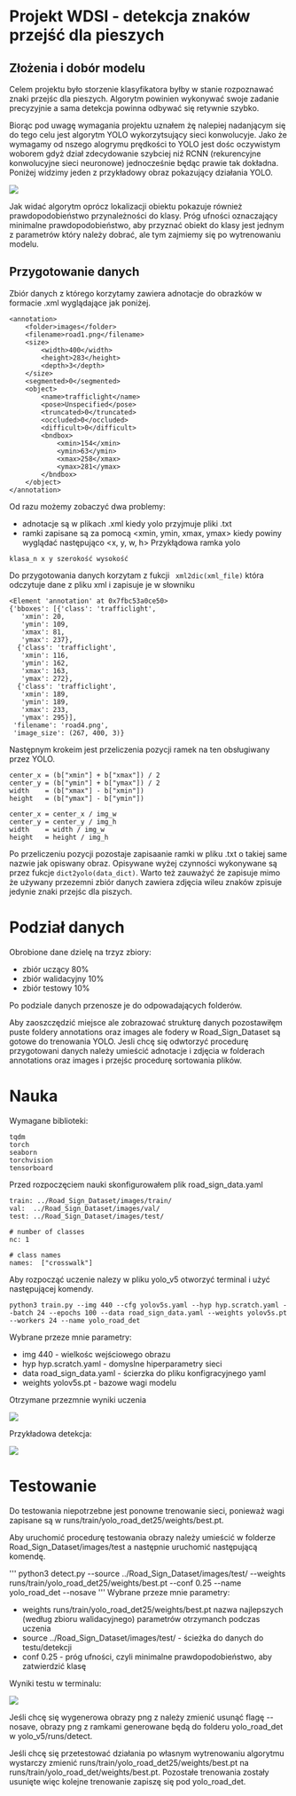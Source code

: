 # Projekt WDSI - detekcja znaków przejść dla pieszych
## Złożenia i dobór modelu
Celem projektu było storzenie klasyfikatora byłby w stanie rozpoznawać znaki przejśc dla pieszych. Algorytm powinien wykonywać swoje zadanie precyzyjnie a sama detekcja powinna odbywać się retywnie szybko.

Biorąc pod uwagę wymagania projektu uznałem żę nalepiej nadanjącym się do tego celu jest algorytm YOLO wykorzytsujący sieci konwolucyje. Jako że wymagamy od nszego alogrymu prędkości to YOLO jest dośc oczywistym woborem gdyż dział zdecydowanie szybciej niź RCNN (rekurencyjne konwolucyjne sieci neuronowe) jednocześnie będąc prawie tak dokładna. Poniżej widzimy jeden z przykładowy obraz pokazujący działania YOLO.

![](pictures/zidane.jpg)

Jak widać algorytm oprócz lokalizacji obiektu pokazuje również prawdopodobieństwo przynależności do klasy. Próg ufności oznaczający minimalne prawdopodobieństwo, aby przyznać obiekt do klasy jest jednym z parametrów który należy dobrać, ale tym zajmiemy się po wytrenowaniu modelu.

## Przygotowanie danych 

Zbiór danych z którego korzytamy zawiera adnotacje do obrazków w formacie .xml wyglądające jak poniżej. 

```
<annotation>
    <folder>images</folder>
    <filename>road1.png</filename>
    <size>
        <width>400</width>
        <height>283</height>
        <depth>3</depth>
    </size>
    <segmented>0</segmented>
    <object>
        <name>trafficlight</name>
        <pose>Unspecified</pose>
        <truncated>0</truncated>
        <occluded>0</occluded>
        <difficult>0</difficult>
        <bndbox>
            <xmin>154</xmin>
            <ymin>63</ymin>
            <xmax>258</xmax>
            <ymax>281</ymax>
        </bndbox>
    </object>
</annotation>
```
Od razu możemy zobaczyć dwa problemy:
- adnotacje są w plikach .xml kiedy yolo przyjmuje pliki .txt
- ramki zapisane są za pomocą <xmin, ymin, xmax, ymax> kiedy powiny wyglądać następująco <x, y, w, h>
Przykłądowa ramka yolo
```
klasa_n x y szerokość wysokość
```
Do przygotowania danych korzytam z fukcji ` xml2dic(xml_file)` która odczytuje dane z pliku xml i zapisuje je w słowniku 
```
<Element 'annotation' at 0x7fbc53a0ce50>
{'bboxes': [{'class': 'trafficlight',
   'xmin': 20,
   'ymin': 109,
   'xmax': 81,
   'ymax': 237},
  {'class': 'trafficlight',
   'xmin': 116,
   'ymin': 162,
   'xmax': 163,
   'ymax': 272},
  {'class': 'trafficlight',
   'xmin': 189,
   'ymin': 189,
   'xmax': 233,
   'ymax': 295}],
 'filename': 'road4.png',
 'image_size': (267, 400, 3)}
```

Następnym krokeim jest przeliczenia pozycji ramek na ten obsługiwany przez YOLO.

```
center_x = (b["xmin"] + b["xmax"]) / 2 
center_y = (b["ymin"] + b["ymax"]) / 2
width    = (b["xmax"] - b["xmin"])
height   = (b["ymax"] - b["ymin"])

center_x = center_x / img_w 
center_y = center_y / img_h 
width    = width / img_w 
height   = height / img_h 
```
Po przeliczeniu pozycji pozostaje zapisaanie ramki w pliku .txt o takiej same nazwie jak opiswany obraz. Opisywane wyżej czynności wykonywane są przez fukcje `dict2yolo(data_dict)`. Warto też zauważyć że zapisuje mimo że używany przezemni zbiór danych zawiera zdjęcia wileu znaków zpisuje jedynie znaki przejśc dla piszych. 

# Podział danych

Obrobione dane dzielę na trzyz zbiory:
- zbiór uczący 80%
- zbiór walidacyjny 10%
- zbiór testowy 10%

Po podziale danych przenosze je do odpowadających folderów.

Aby zaoszczędzić miejsce ale zobrazować strukturę danych pozostawiłęm puste foldery annotations oraz images ale fodery w Road_Sign_Dataset są gotowe do trenowania YOLO. Jesli chcę się odwtorzyć procedurę przygotowani danych należy umieścić adnotacje i zdjęcia w folderach annotations oraz images i przejśc procedurę sortowania plików.

# Nauka 
Wymagane biblioteki:
```
tqdm
torch
seaborn
torchvision
tensorboard
```
Przed rozpoczęciem nauki skonfigurowałem plik road_sign_data.yaml

```
train: ../Road_Sign_Dataset/images/train/ 
val:  ../Road_Sign_Dataset/images/val/
test: ../Road_Sign_Dataset/images/test/

# number of classes
nc: 1

# class names
names:  ["crosswalk"]
```

Aby rozpocząć uczenie nalezy w pliku yolo_v5 otworzyć terminal i użyć następującej komendy.

```
python3 train.py --img 440 --cfg yolov5s.yaml --hyp hyp.scratch.yaml --batch 24 --epochs 100 --data road_sign_data.yaml --weights yolov5s.pt --workers 24 --name yolo_road_det
```
Wybrane przeze mnie parametry:
- img 440 - wielkośc wejściowego obrazu
- hyp hyp.scratch.yaml - domyslne hiperparametry sieci
- data road_sign_data.yaml - ścierzka do pliku konfigracyjnego yaml
- weights yolov5s.pt - bazowe wagi modelu


Otrzymane przezmnie wyniki uczenia 

![](pictures/final_net.png)

Przykładowa detekcja:

![](pictures/road821.png)

# Testowanie
Do testowania niepotrzebne jest ponowne trenowanie sieci, ponieważ wagi zapisane są w runs/train/yolo_road_det25/weights/best.pt.

Aby uruchomić procedurę testowania obrazy należy umieścić w folderze Road_Sign_Dataset/images/test a następnie uruchomić następującą komendę.

'''
python3 detect.py --source ../Road_Sign_Dataset/images/test/ --weights runs/train/yolo_road_det25/weights/best.pt --conf 0.25 --name yolo_road_det --nosave
'''
Wybrane przeze mnie parametry:
- weights runs/train/yolo_road_det25/weights/best.pt nazwa najlepszych (według zbioru walidacyjnego) parametrów otrzymanch podczas uczenia
- source ../Road_Sign_Dataset/images/test/ - ścieżka do danych do testu/detekcji
- conf 0.25 - próg ufności, czyli minimalne prawdopodobieństwo, aby zatwierdzić klasę

Wyniki testu w terminalu:

![](pictures/train.png)

Jeśli chcę się wygenerowa obrazy png z należy zmienić usunąć flagę --nosave, obrazy png z ramkami generowane będą do folderu yolo_road_det w yolo_v5/runs/detect.

Jeśli chcę się przetestować działania po własnym wytrenowaniu algorytmu wystarczy zmienić runs/train/yolo_road_det25/weights/best.pt na runs/train/yolo_road_det/weights/best.pt. Pozostałe trenowania zostały usunięte więc kolejne trenowanie zapiszę się pod yolo_road_det.